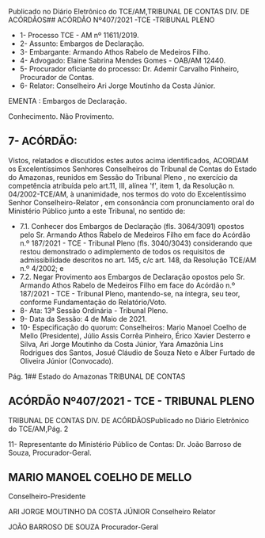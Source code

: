 Publicado  no  Diário  Eletrônico do TCE/AM,TRIBUNAL DE CONTAS DIV. DE ACÓRDÃOS## ACÓRDÃO Nº407/2021 -TCE -TRIBUNAL PLENO

- 1- Processo TCE - AM nº 11611/2019.
- 2- Assunto: Embargos de Declaração.
- 3- Embargante: Armando Athos Rabelo de Medeiros Filho.
- 4- Advogado: Elaine Sabrina Mendes Gomes - OAB/AM 12440.
- 5- Procurador  oficiante  do  processo: Dr.  Ademir  Carvalho  Pinheiro,  Procurador  de Contas.
- 6- Relator: Conselheiro Ari Jorge Moutinho da Costa Júnior.

EMENTA : Embargos de Declaração.

Conhecimento. Não Provimento.

## 7- ACÓRDÃO:

Vistos, relatados e discutidos estes autos acima identificados, ACORDAM os Excelentíssimos Senhores Conselheiros do Tribunal de Contas do Estado do Amazonas, reunidos  em  Sessão  do Tribunal  Pleno ,  no  exercício  da  competência  atribuída  pelo art.11,  III,  alínea  'f',  item  1,  da  Resolução  n.  04/2002-TCE/AM, à  unanimidade, nos termos  do  voto  do  Excelentíssimo  Senhor  Conselheiro-Relator ,  em  consonância com pronunciamento oral do Ministério Público junto a este Tribunal, no sentido de:

- 7.1. Conhecer dos  Embargos  de  Declaração (fls.  3064/3091)  opostos  pelo Sr. Armando Athos Rabelo de Medeiros Filho em face do Acórdão n.º 187/2021  -  TCE  -  Tribunal  Pleno  (fls.  3040/3043)  considerando  que restou demonstrado o adimplemento de todos os requisitos de admissibilidade descritos no art. 145, c/c art. 148, da Resolução TCE/AM n.º 4/2002; e
- 7.2. Negar Provimento aos Embargos de Declaração opostos pelo Sr. Armando Athos Rabelo de Medeiros Filho em face do Acórdão n.º 187/2021  -  TCE  -  Tribunal  Pleno,  mantendo-se,  na  íntegra,  seu  teor, conforme Fundamentação do Relatório/Voto.
- 8- Ata: 13ª Sessão Ordinária - Tribunal Pleno.
- 9- Data da Sessão: 4 de Maio de 2021.
- 10-  Especificação do quorum: Conselheiros: Mario Manoel Coelho de Mello (Presidente),  Júlio  Assis  Corrêa  Pinheiro,  Érico  Xavier  Desterro  e  Silva,  Ari  Jorge Moutinho da Costa Júnior, Yara Amazônia Lins Rodrigues dos Santos, Josué Cláudio de Souza Neto e Alber Furtado de Oliveira Júnior (Convocado).

Pág. 1## Estado do Amazonas TRIBUNAL DE CONTAS

## ACÓRDÃO Nº407/2021 - TCE - TRIBUNAL PLENO

TRIBUNAL DE CONTAS DIV. DE ACÓRDÃOSPublicado  no  Diário  Eletrônico do TCE/AM,Pág. 2

11-  Representante  do  Ministério  Público  de  Contas: Dr. João  Barroso  de  Souza, Procurador-Geral.

## MARIO MANOEL COELHO DE MELLO

Conselheiro-Presidente

ARI JORGE MOUTINHO DA COSTA JÚNIOR Conselheiro Relator

JOÃO BARROSO DE SOUZA Procurador-Geral